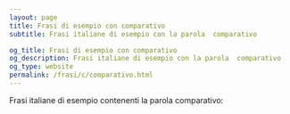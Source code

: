 ```yaml
---
layout: page
title: Frasi di esempio con comparativo 
subtitle: Frasi italiane di esempio con la parola  comparativo

og_title: Frasi di esempio con comparativo 
og_description: Frasi italiane di esempio con la parola  comparativo
og_type: website
permalink: /frasi/c/comparativo.html
---
```


Frasi italiane di esempio contenenti la parola comparativo:


